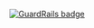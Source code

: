 
[![GuardRails badge](https://badges.production.guardrails.io/moul/scaleway-testing-image.svg)](https://www.guardrails.io)
